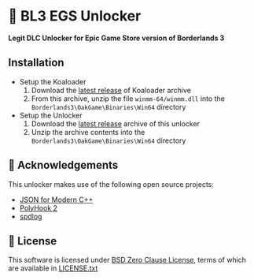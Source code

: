 # 🐨 BL3 EGS Unlocker

**Legit DLC Unlocker for Epic Game Store version of Borderlands 3**

## Installation

* Setup the Koaloader
  1. Download the [latest release](https://github.com/acidicoala/Koaloader/releases/latest) of Koaloader archive
  2. From this archive, unzip the file `winmm-64/winmm.dll` into the `Borderlands3\OakGame\Binaries\Win64` directory
* Setup the Unlocker
  1. Download the [latest release](https://github.com/acidicoala/BL3EGSUnlocker/releases/latest) archive of this unlocker
  2. Unzip the archive contents into the `Borderlands3\OakGame\Binaries\Win64` directory

## 👋 Acknowledgements

This unlocker makes use of the following open source projects:

- [JSON for Modern C++](https://github.com/nlohmann/json)
- [PolyHook 2](https://github.com/stevemk14ebr/PolyHook_2_0)
- [spdlog](https://github.com/gabime/spdlog)

## 📄 License

This software is licensed under [BSD Zero Clause  License], terms of which are available in [LICENSE.txt]

[BSD Zero Clause  License]: https://choosealicense.com/licenses/0bsd/

[LICENSE.txt]: LICENSE.txt
